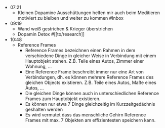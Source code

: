 - 07:21
	- Kleinen Dopamine Ausschüttungen helfen mir auch beim Meditieren motiviert zu bleiben und weiter zu kommen #Inbox
- 09:19
	- Wand weiß gestrichen & Krieger überstrichen
	- Dopamin Detox #[[to/research]]
- 10:48
	- Reference Frames
		- Reference Frames bezeichnen einen Rahmen in dem verschiedene Dinge in gleicher Weise in Verbindung mit einem Hauptobjekt stehen. Z.B. Teile eines Autos, Zimmer einer Wohnung, ...
		- Eine Reference Frame beschreibt immer nur eine Art von Verbindungen, dh. es können mehrere Reference Frames des gleichen Objects existieren. Z.B. Teile eines Autos, Maße eines Autos, ...
		- Die gleichen Dinge können auch in unterschiedlichen Reference Frames zum Hauptobjekt existieren.
		- Es können nur etwa 7 Dinge gleichzeitig im Kurzzeitgedächnis geshalten werden
		- Es wird vermutet dass das menschliche Gehirn Reference Frames mit max. 7 Objekten am effizientesten speichern kann.